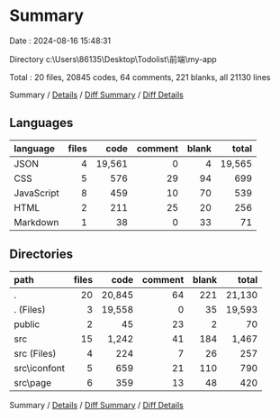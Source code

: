 # Summary

Date : 2024-08-16 15:48:31

Directory c:\\Users\\86135\\Desktop\\Todolist\\前端\\my-app

Total : 20 files,  20845 codes, 64 comments, 221 blanks, all 21130 lines

Summary / [Details](details.md) / [Diff Summary](diff.md) / [Diff Details](diff-details.md)

## Languages
| language | files | code | comment | blank | total |
| :--- | ---: | ---: | ---: | ---: | ---: |
| JSON | 4 | 19,561 | 0 | 4 | 19,565 |
| CSS | 5 | 576 | 29 | 94 | 699 |
| JavaScript | 8 | 459 | 10 | 70 | 539 |
| HTML | 2 | 211 | 25 | 20 | 256 |
| Markdown | 1 | 38 | 0 | 33 | 71 |

## Directories
| path | files | code | comment | blank | total |
| :--- | ---: | ---: | ---: | ---: | ---: |
| . | 20 | 20,845 | 64 | 221 | 21,130 |
| . (Files) | 3 | 19,558 | 0 | 35 | 19,593 |
| public | 2 | 45 | 23 | 2 | 70 |
| src | 15 | 1,242 | 41 | 184 | 1,467 |
| src (Files) | 4 | 224 | 7 | 26 | 257 |
| src\\iconfont | 5 | 659 | 21 | 110 | 790 |
| src\\page | 6 | 359 | 13 | 48 | 420 |

Summary / [Details](details.md) / [Diff Summary](diff.md) / [Diff Details](diff-details.md)
